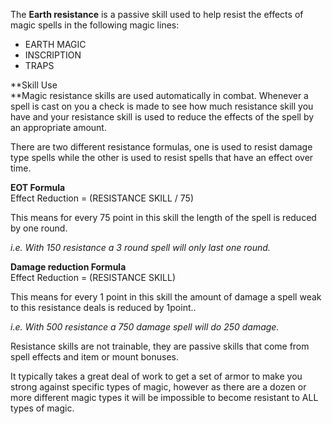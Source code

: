 ---
---
The **Earth resistance** is a passive skill used to help resist the effects of magic spells in the following magic lines:

*   EARTH MAGIC
*   INSCRIPTION
*   TRAPS

**Skill Use  
**Magic resistance skills are used automatically in combat. Whenever a spell is cast on you a check is made to see how much resistance skill you have and your resistance skill is used to reduce the effects of the spell by an appropriate amount.

There are two different resistance formulas, one is used to resist damage type spells while the other is used to resist spells that have an effect over time.

**EOT Formula**  
Effect Reduction = (RESISTANCE SKILL / 75)  
  
This means for every 75 point in this skill the length of the spell is reduced by one round.

_i.e. With 150 resistance a 3 round spell will only last one round._

**Damage reduction Formula**  
Effect Reduction = (RESISTANCE SKILL)  
  
This means for every 1 point in this skill the amount of damage a spell weak to this resistance deals is reduced by 1point..

_i.e. With 500 resistance a 750 damage spell will do 250 damage._

Resistance skills are not trainable, they are passive skills that come from spell effects and item or mount bonuses.

It typically takes a great deal of work to get a set of armor to make you strong against specific types of magic, however as there are a dozen or more different magic types it will be impossible to become resistant to ALL types of magic.